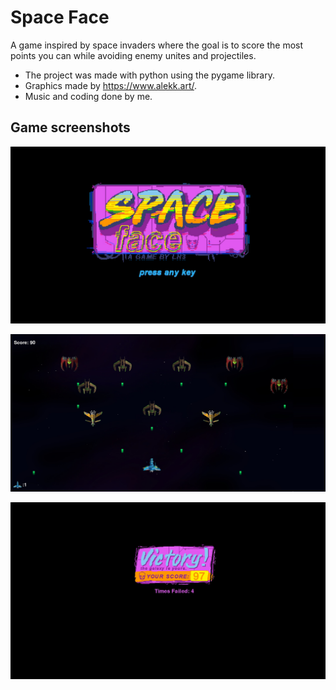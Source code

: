 # Space Face

A game inspired by space invaders where the goal is to score the most points you can while avoiding enemy unites and projectiles.

- The project was made with python using the pygame library.
- Graphics made by https://www.alekk.art/.
- Music and coding done by me.

## Game screenshots

![Title Screen](Screenshots/TitleScreen.jpg)

![In game](Screenshots/InGame.jpg)

![End Screen](Screenshots/EndScreen.jpg)
